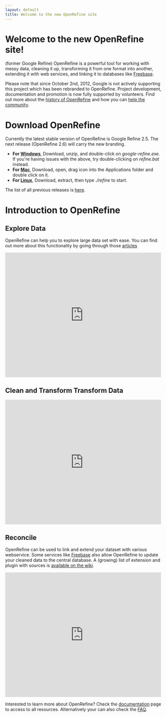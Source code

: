 ```yaml
---
layout: default
title: Welcome to the new OpenRefine site
---
```


# Welcome to the new OpenRefine site!
(former Google Refine)
OpenRefine is a powerful tool for working with messy data, cleaning it up, transforming it from one format into another, extending it with web services, and linking it to databases like [Freebase](http://www.freebase.com/). 

Please note that since October 2nd, 2012, Google is not actively supporting this project which has been rebranded to OpenRefine. Project development, documentation and promotion is now fully supported by volunteers. Find out more about the [history of OpenRefine](http://googlerefine.blogspot.ca/2012/10/from-freebase-gridworks-to-google.html) and how you can [help the community](/OpenRefine/community).

# Download OpenRefine
Currently the latest stable version of OpenRefine is Google Refine 2.5. The next release (OpenRefine 2.6) will carry the new branding. 

+ **For [Windows](http://google-refine.googlecode.com/files/google-refine-2.5-r2407.zip)**, Download, unzip, and double-click on _google-refine.exe_. If you're having issues with the above, try double-clicking on _refine.bat_ instead.
+ **For [Mac](http://google-refine.googlecode.com/files/google-refine-2.5-r2407.dmg)**, Download, open, drag icon into the Applications folder and double click on it.
+ **For [Linux](http://google-refine.googlecode.com/files/google-refine-2.5-r2407.tar.gz)**, Download, extract, then type _./refine_ to start.

The list of all previous releases is [here](http://code.google.com/p/google-refine/downloads/list?can=1&q=&colspec=Filename+Summary+Uploaded+ReleaseDate+Size+DownloadCount).

# Introduction to OpenRefine
## Explore Data

OpenRefine can help you to explore large data set with ease. You can find out more about this functionality by going through those [articles](http://googlerefine.blogspot.ca/search/label/data%20exploration)

<iframe width="500" height="400" src="http://www.youtube.com/embed/B70J_H_zAWM" frameborder="0"> </iframe>

## Clean and Transform Transform Data

<iframe width="500" height="400" src="http://www.youtube.com/embed/cO8NVCs_Ba0" frameborder="0"> </iframe>

## Reconcile

OpenRefine can be used to link and extend your dataset with various webservice. Some services like [Freebase](http://www.freebase.com/) also allow OpenRefine to update your cleaned data to the central database. A (growing) list of extension and plugin with sources is [available on the wiki](https://github.com/OpenRefine/OpenRefine/wiki/Reconcilable-Data-Sources).

<iframe width="500" height="400" src="http://www.youtube.com/embed/5tsyz3ibYzk" frameborder="0"> </iframe>
 
Interested to learn more about OpenRefine? Check the [documentation](/OpenRefine/documentation) page to access to all resources. Alternatively your can also check the [FAQ](https://github.com/OpenRefine/OpenRefine/wiki/FAQ).


